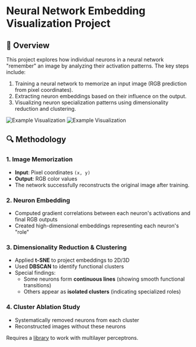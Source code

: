 ﻿# Neural Network Embedding Visualization Project

## 📌 Overview
This project explores how individual neurons in a neural network "remember" an image by analyzing their activation patterns. The key steps include:
1. Training a neural network to memorize an input image (RGB prediction from pixel coordinates).
2. Extracting neuron embeddings based on their influence on the output.
3. Visualizing neuron specialization patterns using dimensionality reduction and clustering.

![Example Visualization](https://i.imgur.com/z6tUppe.png)
![Example Visualization](https://i.imgur.com/u4aP7SL.png)

## 🔍 Methodology
### 1. Image Memorization
- **Input**: Pixel coordinates `(x, y)`
- **Output**: RGB color values
- The network successfully reconstructs the original image after training.

### 2. Neuron Embedding
- Computed gradient correlations between each neuron's activations and final RGB outputs
- Created high-dimensional embeddings representing each neuron's "role"

### 3. Dimensionality Reduction & Clustering
- Applied **t-SNE** to project embeddings to 2D/3D
- Used **DBSCAN** to identify functional clusters
- Special findings:
  - Some neurons form **continuous lines** (showing smooth functional transitions)
  - Others appear as **isolated clusters** (indicating specialized roles)

### 4. Cluster Ablation Study
- Systematically removed neurons from each cluster
- Reconstructed images without these neurons


Requires a [library](https://github.com/semka39/Simple-NN) to work with multilayer perceptrons.